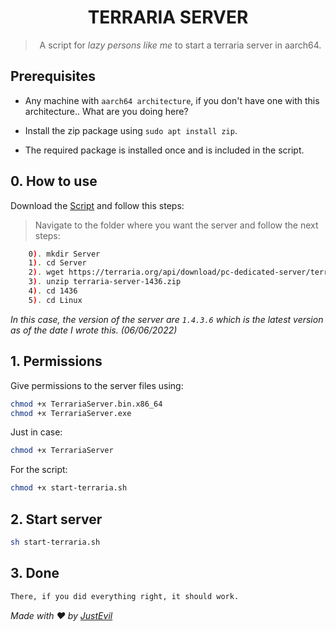 <h1 align="center">TERRARIA SERVER</h1>
<center>

> A script for <i>lazy persons like me</i> to start a terraria server in aarch64.
</center>

## Prerequisites

- Any machine with `aarch64 architecture`, if you don't have one with this architecture.. What are you doing here?
- Install the zip package using `sudo apt install zip`.

- The required package is installed once and is included in the script.


## 0. How to use

Download the [Script](https://github.com/EvilG-MC/terraria-server/blob/main/start-terraria.sh) and follow this steps:

> Navigate to the folder where you want the server and follow the next steps:
```sh
	0). mkdir Server
	1). cd Server
	2). wget https://terraria.org/api/download/pc-dedicated-server/terraria-server-1436.zip
	3). unzip terraria-server-1436.zip
	4). cd 1436
	5). cd Linux
```
<i>In this case, the version of the server are `1.4.3.6` which is the latest version as of the date I wrote this. (06/06/2022)</i>

## 1. Permissions

Give permissions to the server files using:
```sh
chmod +x TerrariaServer.bin.x86_64
chmod +x TerrariaServer.exe
```

Just in case:
```sh
chmod +x TerrariaServer
```

For the script:
```sh
chmod +x start-terraria.sh
```

## 2. Start server
```sh
sh start-terraria.sh
```

## 3. Done
```sh
There, if you did everything right, it should work.
```

_Made with ❤️ by [JustEvil](https://twitter.com/NewJustEvil)_
